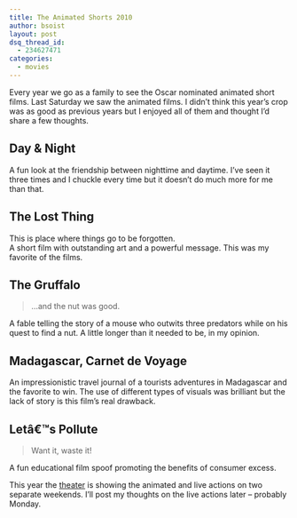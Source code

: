 ```yaml
---
title: The Animated Shorts 2010
author: bsoist
layout: post
dsq_thread_id:
  - 234627471
categories:
  - movies
---
```

Every year we go as a family to see the Oscar nominated animated short films. Last Saturday we saw the animated films. I didn&rsquo;t think this year&rsquo;s crop was as good as previous years but I enjoyed all of them and thought I&#8217;d share a few thoughts.

## Day & Night

A fun look at the friendship between nighttime and daytime. I&#8217;ve seen it three times and I chuckle every time but it doesn&rsquo;t do much more for me than that.

## The Lost Thing

This is place where things go to be forgotten.  
A short film with outstanding art and a powerful message. This was my favorite of the films.

## The Gruffalo

> &hellip;and the nut was good.

A fable telling the story of a mouse who outwits three predators while on his quest to find a nut. A little longer than it needed to be, in my opinion.

## Madagascar, Carnet de Voyage

An impressionistic travel journal of a tourists adventures in Madagascar and the favorite to win. The use of different types of visuals was brilliant but the lack of story is this film&rsquo;s real drawback.

## Letâ€™s Pollute

> Want it, waste it!

A fun educational film spoof promoting the benefits of consumer excess.

This year the [theater][1] is showing the animated and live actions on two separate weekends. I&#8217;ll post my thoughts on the live actions later &ndash; probably Monday.

 [1]: http://www.theatren.org/
